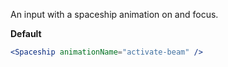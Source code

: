 An input with a spaceship animation on and focus.

<strong>Default</strong>
```jsx
<Spaceship animationName="activate-beam" />
```
